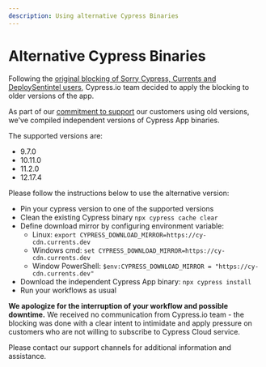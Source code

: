 ```yaml
---
description: Using alternative Cypress Binaries
---
```


# Alternative Cypress Binaries

Following the [original blocking of Sorry Cypress, Currents and DeploySentintel users](https://currents.dev/posts/v13-blocking), Cypress.io team decided to apply the blocking to older versions of the app.

As part of our [commitment to support](https://currents.dev/posts/v13-blocking) our customers using old versions, we've compiled independent versions of Cypress App binaries.

The supported versions are:

* 9.7.0
* 10.11.0
* 11.2.0
* 12.17.4

Please follow the instructions below to use the alternative version:

* Pin your cypress version to one of the supported versions
* Clean the existing Cypress binary `npx cypress cache clear`
* Define download mirror by configuring environment variable:
  * Linux: `export CYPRESS_DOWNLOAD_MIRROR=https://cy-cdn.currents.dev`
  * Windows cmd:  `set CYPRESS_DOWNLOAD_MIRROR=https://cy-cdn.currents.dev`
  * Window PowerShell:  `$env:CYPRESS_DOWNLOAD_MIRROR = "https://cy-cdn.currents.dev"`
* Download the independent Cypress App binary: `npx cypress install`
* Run your workflows as usual

**We apologize for the interruption of your workflow and possible downtime.** We received no communication from Cypress.io team - the blocking was done with a clear intent to intimidate and apply pressure on customers who are not willing to subscribe to Cypress Cloud service.

Please contact our support channels for additional information and assistance.
